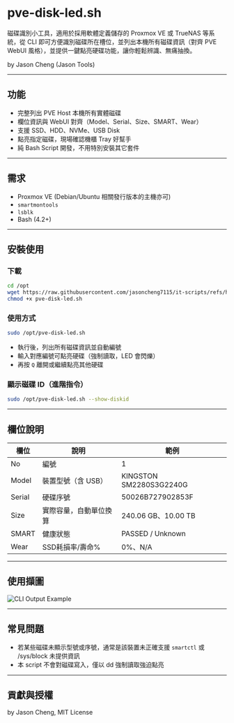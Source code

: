 
# pve-disk-led.sh

磁碟識別小工具，適用於採用軟體定義儲存的 Proxmox VE 或 TrueNAS 等系統，從 CLI 即可方便識別磁碟所在槽位，並列出本機所有磁碟資訊（對齊 PVE WebUI 風格），並提供一鍵點亮硬碟功能，讓你輕鬆辨識、無痛抽換。


by Jason Cheng (Jason Tools)

---

## 功能

- 完整列出 PVE Host 本機所有實體磁碟
- 欄位資訊與 WebUI 對齊（Model、Serial、Size、SMART、Wear）
- 支援 SSD、HDD、NVMe、USB Disk
- 點亮指定磁碟，現場確認機櫃 Tray 好幫手
- 純 Bash Script 開發，不用特別安裝其它套件

---

## 需求

- Proxmox VE (Debian/Ubuntu 相關發行版本的主機亦可)
- `smartmontools`
- `lsblk`
- Bash (4.2+)

---

## 安裝使用

### 下載

```bash
cd /opt
wget https://raw.githubusercontent.com/jasoncheng7115/it-scripts/refs/heads/master/pve-disk-led/pve-disk-led.sh
chmod +x pve-disk-led.sh
```

### 使用方式

```bash
sudo /opt/pve-disk-led.sh
```

* 執行後，列出所有磁碟資訊並自動編號
* 輸入對應編號可點亮硬碟（強制讀取，LED 會閃爍）
* 再按 `Q` 離開或繼續點亮其他硬碟

### 顯示磁碟 ID（進階指令）

```bash
sudo /opt/pve-disk-led.sh --show-diskid
```

---

## 欄位說明

| 欄位     | 說明          | 範例                      |
| ------ | ----------- | ----------------------- |
| No     | 編號          | 1                       |
| Model  | 裝置型號（含 USB） | KINGSTON SM2280S3G2240G |
| Serial | 硬碟序號        | 50026B727902853F        |
| Size   | 實際容量，自動單位換算 | 240.06 GB、10.00 TB      |
| SMART  | 健康狀態        | PASSED / Unknown        |
| Wear   | SSD耗損率/壽命%  | 0%、N/A                  |

---

## 使用擷圖

![CLI Output Example](https://github.com/jasoncheng7115/it-scripts/blob/master/pve-disk-led/screenshot01.png)

---

## 常見問題

* 若某些磁碟未顯示型號或序號，通常是該裝置未正確支援 `smartctl` 或 /sys/block 未提供資訊
* 本 script 不會對磁碟寫入，僅以 dd 強制讀取強迫點亮

---

## 貢獻與授權

by Jason Cheng, MIT License

